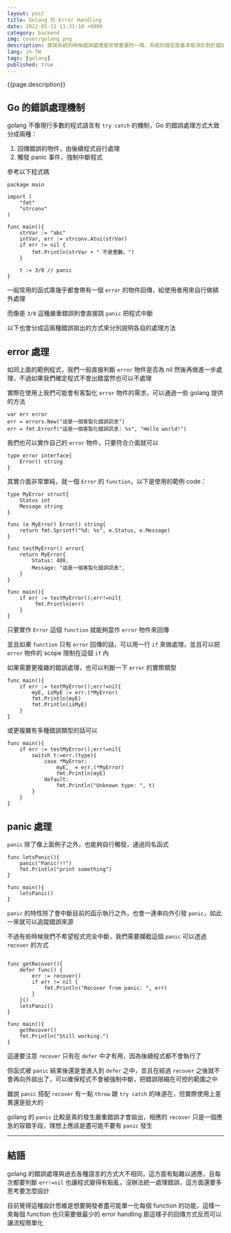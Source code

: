 ```yaml
---
layout: post
title: Golang 的 Error Handling
date: 2022-05-11 11:31:10 +0800
category: backend
img: cover/golang.png
description: 撰寫系統的時候錯誤處理是非常重要的一環，系統的穩定度基本取決於對於錯誤處理是否全面，好的錯誤處理也可以產生適當的錯誤訊息，讓 Debug 更加容易，golang 在錯誤處理這方面跟其他語言的設計有些不同，特別來介紹一下
lang: zh-TW
tags: [golang]
published: true
---
```


{{page.description}}

## Go 的錯誤處理機制

golang 不像現行多數的程式語言有 `try catch` 的機制，Go 的錯誤處理方式大致分成兩種：
1. 回傳錯誤的物件，由後續程式自行處理
2. 觸發 panic 事件，強制中斷程式

參考以下程式碼

```golang
package main

import (
    "fmt"
    "strconv"
)

func main(){
    strVar := "abc"
	intVar, err := strconv.Atoi(strVar)
    if err != nil {
        fmt.Println(strVar + " 不是整數。")
    }

    t := 3/0 // panic
}
```

一般常用的函式庫幾乎都會帶有一個 `error` 的物件回傳，給使用者用來自行做額外處理

而像是 `3/0` 這種嚴重錯誤則會直接跳 `panic` 把程式中斷

以下也會分成這兩種錯誤拋出的方式來分別說明各自的處理方法

## error 處理

如同上面的範例程式，我們一般直接判斷 `error` 物件是否為 nil 然後再做進一步處理，不過如果我們確定程式不會出錯當然也可以不處理

實際在使用上我們可能會有客製化 `error` 物件的需求，可以通過一些 golang 提供的方法

```golang
var err error
err = errors.New("這是一個客製化錯誤訊息")
err = fmt.Errorf("這是一個客製化錯誤訊息: %s", "Hello world!")
```

我們也可以實作自己的 `error` 物件，只要符合介面就可以

```golang
type error interface{
    Error() string
}
```

其實介面非常單純，就一個 `Error` 的 `function`，以下是使用的範例 code：

```golang
type MyError struct{
    Status int
    Message string
}

func (e MyError) Error() string{
    return fmt.Sprintf("%d: %s", e.Status, e.Message)
}

func testMyError() error{
    return MyError{
        Status: 400,
        Message: "這是一個客製化錯誤訊息",
    }
}

func main(){
    if err := testMyError();err!=nil{
         fmt.Println(err)
    }
}
```

只要實作 `Error` 這個 `function` 就能夠當作 `error` 物件來回傳

並且如果 `function` 只有 `error` 回傳的話，可以用一行 `if` 來做處理，並且可以把 `error` 物件的 scope 限制在這個 `if` 內

如果需要更複雜的錯誤處理，也可以判斷一下 `error` 的實際類型

```golang
func main(){
    if err := testMyError();err!=nil{
        myE, isMyE := err.(*MyError)
        fmt.Println(myE)
        fmt.Println(isMyE)
    }
}
```

或更複雜有多種錯誤類型的話可以

```golang
func main(){
    if err := testMyError();err!=nil{
        switch t:=err.(type){
            case *MyError:
                myE,_ = err.(*MyError)
                fmt.Println(myE)
            default:
                fmt.Println("Unknown type: ", t)
        }
    }
}
```

## panic 處理

`panic` 除了像上面例子之外，也能夠自行觸發，通過同名函式

```golang
func letsPanic(){
    panic("Panic!!!")
    fmt.Println("print something")
}

func main(){
    letsPanic()
}
```

`panic` 的特性除了會中斷目前的函示執行之外，也會一連串向外引發 `panic`，如此一來就可以追蹤錯誤來源

不過有些時候我們不希望程式完全中斷，我們需要攔截這個 `panic` 可以透過 `recover` 的方式

```golang

func getRecover(){
    defer func() {
        err := recover()
        if err != nil {
            fmt.Println("Recover from panic: ", err)
        }
    }()
    letsPanic()
}

func main(){
    getRecover()
    fmt.Println("Still working.")
}
```

這邊要注意 `recover` 只有在 `defer` 中才有用，因為後續程式都不會執行了

但函式被 `panic` 結束後還是會進入到 `defer` 之中，並且在經過 `recover` 之後就不會再向外拋出了，可以確保程式不會被強制中斷，把錯誤限縮在可控的範圍之中

雖說 `panic` 搭配 `recover` 有一點 `throw` 跟 `try catch` 的味道在，但實際使用上差異還是挺大的

golang 的 `panic` 比較是真的發生嚴重錯誤才會拋出，相應的 `recover` 只是一個應急的容錯手段，理想上應該是盡可能不要有 `panic` 發生

---

## 結語

golang 的錯誤處理與過去各種語言的方式大不相同，這方面有點難以適應，且每次都要判斷 `err!=nil` 也讓程式變得有點亂，沒辦法統一處理錯誤，這方面還要多思考要怎麼設計

目前覺得這種設計思維是想要開發者盡可能單一化每個 function 的功能，這樣一來每個 function 也只需要做最少的 error handling 那這樣子的回傳方式反而可以讓流程簡單化